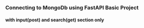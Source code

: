 ### Connecting to MongoDb using FastAPI Basic Project
#### with input(post) and search(get) section only 
